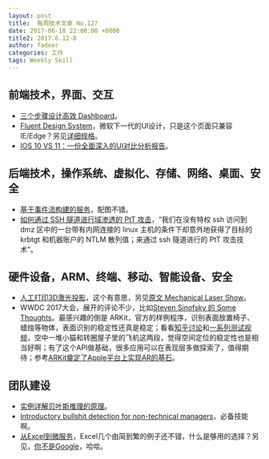 ```yaml
---
layout: post
title:  每周技术文章 No.127
date: 2017-06-18 22:00:00 +0800
title2: 2017.6.12-8
author: fadeer
categories: 工作
tags: Weekly Skill
---
```


前端技术，界面、交互
----
* [三个步骤设计高效 Dashboard](http://www.woshipm.com/data-analysis/691262.html)。
* [Fluent Design System](http://fluent.microsoft.com)，微软下一代的UI设计，只是这个页面只兼容IE/Edge？另见[详细规格](https://developer.microsoft.com/zh-cn/windows/apps/design)。
* [IOS 10 VS 11：一份全面深入的UI对比分析报告](http://www.uisdc.com/ios11-design-differences)。

后端技术，操作系统、虚拟化、存储、网络、桌面、安全
----
* [基于事件流构建的服务](https://github.com/jasonGeng88/blog/blob/master/201706/event.md)，配图不错。
* [如何通过 SSH 隧道进行域渗透的 PtT 攻击](http://paper.seebug.org/321/)，“我们在没有特权 ssh 访问到 dmz 区中的一台带有内网连接的 linux 主机的条件下却意外地获得了目标的 krbtgt 和机器账户的 NTLM 散列值；来通过 ssh 隧道进行的 PtT 攻击技术”。

硬件设备，ARM、终端、移动、智能设备、安全
----
* [人工打印3D激光投影](http://www.patent-cn.com/2017/06/17/154702.shtml)，这个有意思，另见[原文 Mechanical Laser Show](https://hackaday.io/project/25447-mechanical-laser-show)。
* WWDC 2017大会，展开的评论不少，比如[Steven Sinofsky 的 Some Thoughts](https://medium.learningbyshipping.com/wwdc-2017-some-thoughts-3ff3230cdd58)。最感兴趣的倒是 ARKit，官方的样例程序，识别表面放置椅子、蜡烛等物体，表面识别的稳定性还真是稳定；看看[知乎讨论](https://www.zhihu.com/question/60726864/answer/179446682)和[一系列测试视频](https://medium.com/ar-world/apples-ar-kit-lets-you-drop-in-virtual-space-kitties-and-roll-around-with-bb8-3b6dea892470)，空中一堆小猫和转圈屋子里的飞机这两段，觉得空间定位的稳定性也是相当好啊；有了这个API做基础，很多应用可以在表现层多做探索了，值得期待；参考[ARKit奠定了Apple平台上实现AR的基石](http://www.infoq.com/cn/news/2017/06/ios-augmented-reality-arkit)。

团队建设
----
* [实例详解贝叶斯推理的原理](http://blog.jobbole.com/111399/)。
* [Introductory bullshit detection for non-technical managers](https://itsyourturnblog.com/introductory-bullshit-detection-for-non-technical-managers-7c7a9e54afee)，必备技能啊。
* [从Excel到微服务](http://www.luanxiang.org/blog/archives/2333.html)，Excel几个由简到繁的例子还不错，什么是够用的选择？另见，[你不是Google](http://www.infoq.com/cn/news/2017/06/U-no-Google)，哈哈。



